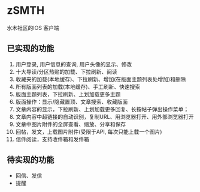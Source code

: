 # zSMTH
水木社区的IOS 客户端

## 已实现的功能
1. 用户登录, 用户信息的查询, 用户头像的显示、修改
2. 十大导读/分区热贴的加载、下拉刷新、阅读
3. 收藏夹的加载(本地缓存)、下拉刷新、增加(在版面主题列表处增加)和删除
4. 所有版面列表的加载(本地缓存)、手工刷新、快速搜索
5. 版面主题列表，下拉刷新、上划加载更多主题
6. 版面操作：显示/隐藏置顶、文章搜索、收藏版面
7. 文章内容的显示，下拉刷新、上划加载更多回复、长按帖子弹出操作菜单；
8. 文章内容中超链接的自动识别，复制URL、用浏览器打开、用外部浏览器打开
9. 文章中图片附件的全屏查看、缩放、分享和保存
10. 回帖，发文，上载图片附件(受限于API, 每次只能上载一个图片)
11. 信件阅读，支持收件箱和发件箱

## 待实现的功能
* 回信、发信
* 提醒


